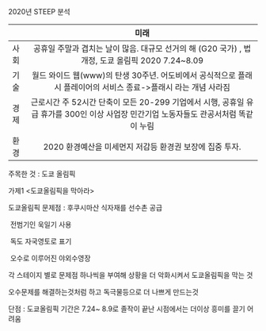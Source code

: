 

2020년 STEEP 분석

|      |                             미래                             |
| ---- | :----------------------------------------------------------: |
| 사회 | 공휴일 주말과 겹치는 날이 많음. 대규모 선거의 해 (G20 국가) , 법개정, 도쿄 올림픽 2020 7.24~8.09 |
| 기술 | 월드 와이드 웹(www)의 탄생 30주년. 어도비에서 공식적으로 플래시 플레이어의 서비스 종료->플래시 라는 개념 사라짐 |
| 경제 | 근로시간 주 52시간 단축이 모든 20-299 기업에서 시행, 공휴일 유급 휴가를 300인 이상 사업장 민간기업 노동자들도 관공서처럼 똑같이 누림 |
| 환경 |   2020 환경예산을 미세먼지 저감등 환경권 보장에 집중 투자.   |



주목한 것 : 도쿄 올림픽 



가제1 <도쿄올림픽을 막아라>

도쿄올림픽 문제점 :  후쿠시마산 식자재를 선수촌 공급

​									전범기인 욱일기 사용

​									독도 자국영토로 표기

​									오수로 이루어진 야외수영장



각 스테이지 별로 문제점 하나씩을 부여해  상황을 더 악화시켜서 도쿄올림픽을 막는 것

오수문제를 해결하는것처럼 하고 독극물등으로 더 나쁘게 만드는것

단점 : 도쿄올림픽 기간은 7.24~ 8.9로 졸작이 끝난 시점에서는 더이상 흥미를 끌기 어려움







